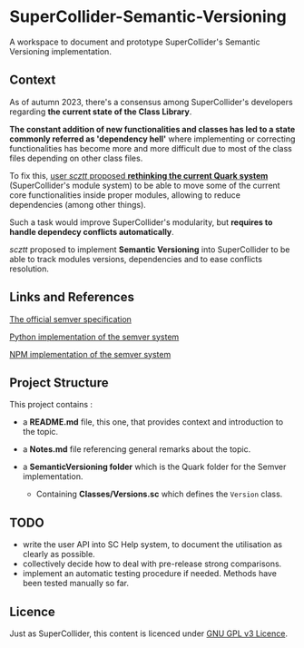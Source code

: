 # SuperCollider-Semantic-Versioning
A workspace to document and prototype SuperCollider's Semantic Versioning implementation.

## Context

As of autumn 2023, there's a consensus among SuperCollider's developers 
regarding **the current state of the Class Library**.

**The constant addition of new functionalities and classes
has led to a state commonly referred as 'dependency hell'** where
 implementing or correcting functionalities has become
more and more difficult due to most of the class files depending on other class files.

To fix this,
[user *scztt* proposed **rethinking the current Quark system**](https://scsynth.org/t/quark-versioning-dependency-management/8086/6)
 (SuperCollider's module system)
to be able to move some of the current core functionalities inside proper modules,
allowing  to reduce dependencies (among other things).

Such a task would improve SuperCollider's modularity, but **requires
to handle dependecy conflicts automatically**.

*scztt* proposed to implement **Semantic Versioning** into SuperCollider to be able
to track modules versions, dependencies and to ease conflicts resolution.

## Links and References

[The official semver specification](https://semver.org/)

[Python implementation of the semver system](https://github.com/python-semver/python-semver)

[NPM implementation of the semver system](https://github.com/npm/node-semver)

## Project Structure

This project contains :

- a **README.md** file, this one, that provides context and introduction to the topic.

- a **Notes.md** file referencing general remarks about the topic.

- a **SemanticVersioning folder** which is the Quark folder for the Semver implementation.

	- Containing **Classes/Versions.sc** which defines the `Version` class.

## TODO

- write the user API into SC Help system, to document the utilisation as clearly as possible.
- collectively decide how to deal with pre-release strong comparisons.
- implement an automatic testing procedure if needed. Methods have been tested manually so far.

## Licence

Just as SuperCollider, this content is licenced under [GNU GPL v3 Licence](https://github.com/SimonDeplat/SuperCollider-Semantic-Versioning/blob/main/LICENSE).
